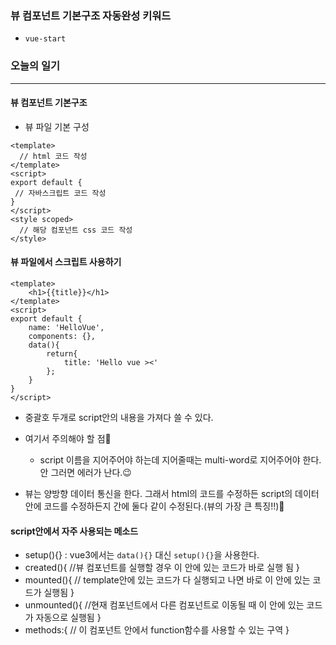### 뷰 컴포넌트 기본구조 자동완성 키워드
+ `vue-start`

### 오늘의 일기
---
#### 뷰 컴포넌트 기본구조
+ 뷰 파일 기본 구성
```node
<template>
  // html 코드 작성
</template>
<script>
export default {
 // 자바스크립트 코드 작성
}
</script>
<style scoped>
  // 해당 컴포넌트 css 코드 작성
</style>
```
#### 뷰 파일에서 스크립트 사용하기
```node
<template>
    <h1>{{title}}</h1>
</template>
<script>
export default {
    name: 'HelloVue',
    components: {},
    data(){
        return{
            title: 'Hello vue ><'
        };
    }
}
</script>
```
+ 중괄호 두개로 script안의 내용을 가져다 쓸 수 있다.
+ 여기서 주의해야 할 점🎃 
  + script 이름을 지어주어야 하는데 지어줄때는 multi-word로 지어주어야 한다. 안 그러면 에러가 난다.😉

+ 뷰는 양방향 데이터 통신을 한다. 그래서 html의 코드를 수정하든 script의 데이터안에 코드를 수정하든지 간에 둘다 같이 수정된다.(뷰의 가장 큰 특징!!)🎃

#### script안에서 자주 사용되는 메소드
+ setup(){} : vue3에서는 `data(){}` 대신 `setup(){}`을 사용한다.
+ created(){
        //뷰 컴포넌트를 실행할 경우 이 안에 있는 코드가 바로 실행 됨
    }
+ mounted(){
        // template안에 있는 코드가 다 실행되고 나면 바로 이 안에 있는 코드가 실행됨
    }
+ unmounted(){
        //현재 컴포넌트에서 다른 컴포넌트로 이동될 때 이 안에 있는 코드가 자동으로 실행됨
    }
+ methods:{
        // 이 컴포넌트 안에서 function함수를 사용할 수 있는 구역
    }






